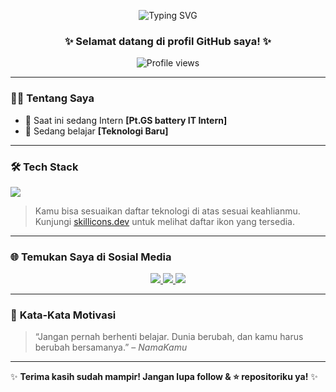 <!-- Ganti dengan foto profil atau avatar kamu (opsional) -->
<p align="center">
  <img src="https://readme-typing-svg.demolab.com?font=Fira+Code&size=28&duration=3000&pause=500&color=00FF00&center=true&vCenter=true&width=600&lines=Halo,+Saya+NafidzAlifah!;Developer+yang+Senang+Belajar;Membangun+Hal+Keren+Setiap+Hari" alt="Typing SVG" />
</p>

<h3 align="center">✨ Selamat datang di profil GitHub saya! ✨</h3>

<p align="center">
  <img src="https://komarev.com/ghpvc/?username=NamaGitHubKamu&color=blueviolet" alt="Profile views" />
</p>

---

### 👨‍💻 **Tentang Saya**
- 🔭 Saat ini sedang Intern **[Pt.GS battery IT Intern]**
- 🌱 Sedang belajar **[Teknologi Baru]**

---

### 🛠️ **Tech Stack**

<p align="left">
  <img src="https://skillicons.dev/icons?i=html,css,js,ts,react,nodejs,python,java,git,github,docker,aws" />
</p>

> Kamu bisa sesuaikan daftar teknologi di atas sesuai keahlianmu. Kunjungi [skillicons.dev](https://skillicons.dev) untuk melihat daftar ikon yang tersedia.

---

### 🌐 **Temukan Saya di Sosial Media**

<p align="center">
  <a href="[https://linkedin.com/in/username](https://www.linkedin.com/in/nafidz-alifah-a10121370?utm_source=share&utm_campaign=share_via&utm_content=profile&utm_medium=android_app)" target="_blank">
    <img src="https://img.shields.io/badge/LinkedIn-0077B5?style=for-the-badge&logo=linkedin&logoColor=white" />
  </a>
  <a href="https://twitter.com/username" target="_blank">
    <img src="https://img.shields.io/badge/Twitter-1DA1F2?style=for-the-badge&logo=twitter&logoColor=white" />
  </a>
  <a href="mailto:alifahnafidz@gmail.com">
    <img src="https://img.shields.io/badge/Email-D14836?style=for-the-badge&logo=gmail&logoColor=white" />
  </a>
</p>

---

### 💬 **Kata-Kata Motivasi**
> “Jangan pernah berhenti belajar. Dunia berubah, dan kamu harus berubah bersamanya.” – *NamaKamu*

---

✨ **Terima kasih sudah mampir! Jangan lupa follow & ⭐ repositoriku ya!** ✨
